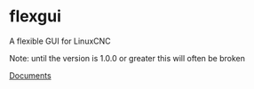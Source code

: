 # flexgui
A flexible GUI for LinuxCNC

Note: until the version is 1.0.0 or greater this will often be broken

[Documents](https://gnipsel.com/linuxcnc/flexgui/index.html)
